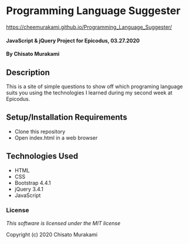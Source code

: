 # Programming Language Suggester

https://cheemurakami.github.io/Programming_Language_Suggester/

#### JavaScript & jQuery Project for Epicodus, 03.27.2020

#### By **Chisato Murakami**

## Description

This is a site of simple questions to show off which programing language suits you using the technologies I learned during my second week at Epicodus.

## Setup/Installation Requirements

* Clone this repository
* Open index.html in a web browser

## Technologies Used

* HTML
* CSS
* Bootstrap 4.4.1
* jQuery 3.4.1
* JavaScript


### License

*This software is licensed under the MIT license*

Copyright (c) 2020 Chisato Murakami